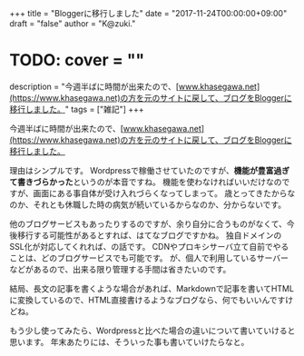 +++
title = "Bloggerに移行しました"
date = "2017-11-24T00:00:00+09:00"
draft = "false"
author = "K@zuki."
# TODO: cover = ""
description = "今週半ばに時間が出来たので、[www.khasegawa.net](https://www.khasegawa.net)の方を元のサイトに戻して、ブログをBloggerに移行しました。"
tags = ["雑記"]
+++

今週半ばに時間が出来たので、[www.khasegawa.net](https://www.khasegawa.net)の方を元のサイトに戻して、ブログをBloggerに移行しました。

理由はシンプルです。
Wordpressで稼働させていたのですが、**機能が豊富過ぎて書きづらかった**というのが本音ですね。
機能を使わなければいいだけなのですが、画面にある事自体が受け入れづらくなってしまって。
歳とってきたからなのか、それとも休職した時の病気が続いているからなのか、分からないです。

他のブログサービスもあったりするのですが、余り自分に合うものがなくて、今後移行する可能性があるとすれば、はてなブログですかね。
独自ドメインのSSL化が対応してくれれば、の話です。
CDNやプロキシサーバ立て自前でやることは、どのブログサービスでも可能です。
が、個人で利用しているサーバーなどがあるので、出来る限り管理する手間は省きたいのです。

結局、長文の記事を書くような場合があれば、Markdownで記事を書いてHTMLに変換しているので、HTML直接書けるようなブログなら、何でもいいんですけどね。

もう少し使ってみたら、Wordpressと比べた場合の違いについて書いていけると思います。
年末あたりには、そういった事も書いていけたらなと。
